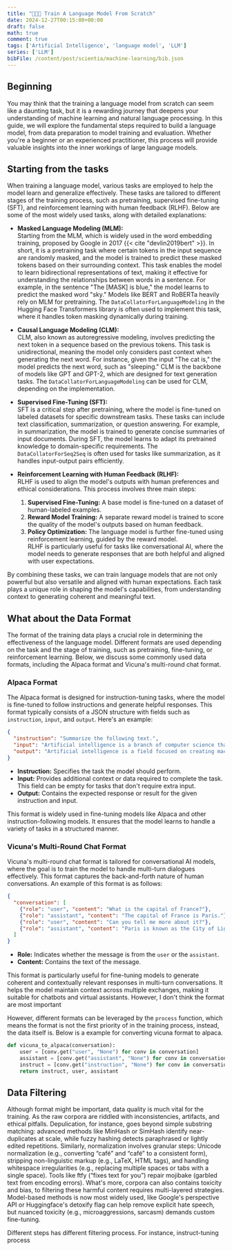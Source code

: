 ```yaml
---
title: "🧑🏿‍💻 Train A Language Model From Scratch"
date: 2024-12-27T00:15:00+00:00
draft: false
math: true
comment: true
tags: ['Artificial Intelligence', 'language model', 'LLM']
series: ['LLM']
bibFile: /content/post/scientia/machine-learning/bib.json
---
```


## Beginning 

You may think that the training a language model from scratch can seem like a daunting task, but it is a rewarding journey that deepens your understanding of machine learning and natural language processing. In this guide, we will explore the fundamental steps required to build a language model, from data preparation to model training and evaluation. Whether you're a beginner or an experienced practitioner, this process will provide valuable insights into the inner workings of large language models.

## Starting from the tasks

When training a language model, various tasks are employed to help the model learn and generalize effectively. These tasks are tailored to different stages of the training process, such as pretraining, supervised fine-tuning (SFT), and reinforcement learning with human feedback (RLHF). Below are some of the most widely used tasks, along with detailed explanations:

- **Masked Language Modeling (MLM):**  
Starting from the MLM, which is widely used in the word embedding training, proposed by Google in 2017 {{< cite "devlin2019bert" >}}. In short, it is a pretraining task where certain tokens in the input sequence are randomly masked, and the model is trained to predict these masked tokens based on their surrounding context. This task enables the model to learn bidirectional representations of text, making it effective for understanding the relationships between words in a sentence. For example, in the sentence "The [MASK] is blue," the model learns to predict the masked word "sky." Models like BERT and RoBERTa heavily rely on MLM for pretraining. The `DataCollatorForLanguageModeling` in the Hugging Face Transformers library is often used to implement this task, where it handles token masking dynamically during training.

- **Causal Language Modeling (CLM):**  
  CLM, also known as autoregressive modeling, involves predicting the next token in a sequence based on the previous tokens. This task is unidirectional, meaning the model only considers past context when generating the next word. For instance, given the input "The cat is," the model predicts the next word, such as "sleeping." CLM is the backbone of models like GPT and GPT-2, which are designed for text generation tasks. The `DataCollatorForLanguageModeling` can be used for CLM, depending on the implementation.

- **Supervised Fine-Tuning (SFT):**  
  SFT is a critical step after pretraining, where the model is fine-tuned on labeled datasets for specific downstream tasks. These tasks can include text classification, summarization, or question answering. For example, in summarization, the model is trained to generate concise summaries of input documents. During SFT, the model learns to adapt its pretrained knowledge to domain-specific requirements. The `DataCollatorForSeq2Seq` is often used for tasks like summarization, as it handles input-output pairs efficiently.

- **Reinforcement Learning with Human Feedback (RLHF):**  
  RLHF is used to align the model's outputs with human preferences and ethical considerations. This process involves three main steps:  
  1. **Supervised Fine-Tuning:** A base model is fine-tuned on a dataset of human-labeled examples.  
  2. **Reward Model Training:** A separate reward model is trained to score the quality of the model's outputs based on human feedback.  
  3. **Policy Optimization:** The language model is further fine-tuned using reinforcement learning, guided by the reward model.  
  RLHF is particularly useful for tasks like conversational AI, where the model needs to generate responses that are both helpful and aligned with user expectations.

By combining these tasks, we can train language models that are not only powerful but also versatile and aligned with human expectations. Each task plays a unique role in shaping the model's capabilities, from understanding context to generating coherent and meaningful text.

## What about the Data Format

The format of the training data plays a crucial role in determining the effectiveness of the language model. Different formats are used depending on the task and the stage of training, such as pretraining, fine-tuning, or reinforcement learning. Below, we discuss some commonly used data formats, including the Alpaca format and Vicuna's multi-round chat format.

### Alpaca Format

The Alpaca format is designed for instruction-tuning tasks, where the model is fine-tuned to follow instructions and generate helpful responses. This format typically consists of a JSON structure with fields such as `instruction`, `input`, and `output`. Here's an example:

```json
{
  "instruction": "Summarize the following text.",
  "input": "Artificial intelligence is a branch of computer science that aims to create machines that can perform tasks that typically require human intelligence.",
  "output": "Artificial intelligence is a field focused on creating machines capable of human-like intelligence."
}
```

- **Instruction:** Specifies the task the model should perform.  
- **Input:** Provides additional context or data required to complete the task. This field can be empty for tasks that don't require extra input.  
- **Output:** Contains the expected response or result for the given instruction and input.

This format is widely used in fine-tuning models like Alpaca and other instruction-following models. It ensures that the model learns to handle a variety of tasks in a structured manner.

### Vicuna's Multi-Round Chat Format

Vicuna's multi-round chat format is tailored for conversational AI models, where the goal is to train the model to handle multi-turn dialogues effectively. This format captures the back-and-forth nature of human conversations. An example of this format is as follows:

```json
{
  "conversation": [
    {"role": "user", "content": "What is the capital of France?"},
    {"role": "assistant", "content": "The capital of France is Paris."},
    {"role": "user", "content": "Can you tell me more about it?"},
    {"role": "assistant", "content": "Paris is known as the City of Light and is famous for its art, culture, and landmarks like the Eiffel Tower."}
  ]
}
```

- **Role:** Indicates whether the message is from the `user` or the `assistant`.  
- **Content:** Contains the text of the message.  

This format is particularly useful for fine-tuning models to generate coherent and contextually relevant responses in multi-turn conversations. It helps the model maintain context across multiple exchanges, making it suitable for chatbots and virtual assistants. However, I don't think the format are most important 


However, different formats can be leveraged by the `process` function, which means the format is not the first priority of in the training process, instead, the data itself is. Below is a example for converting vicuna format to alpaca.

```python
def vicuna_to_alpaca(conversation):
    user = [conv.get("user", "None") for conv in conversation]
    assistant = [conv.get("assistant", "None") for conv in conversation]
    instruct = [conv.get("instruction", "None") for conv in conversation]
    return instruct, user, assistant
```

## Data Filtering 

Although format might be important, data quality is much vital for the training. As the raw corpora are riddled with inconsistencies, artifacts, and ethical pitfalls. Depulication, for instance, goes beyond simple substring matching: advanced methods like MinHash or SimHash identify near-duplicates at scale, while fuzzy hashing detects paraphrased or lightly edited repetitions. Similarly, normalization involves granular steps: Unicode normalization (e.g., converting “café” and “café” to a consistent form), stripping non-linguistic markup (e.g., LaTeX, HTML tags), and handling whitespace irregularities (e.g., replacing multiple spaces or tabs with a single space). Tools like ftfy (“fixes text for you”) repair mojibake (garbled text from encoding errors). What's more, corpora can also contains toxicity and bias, to filtering these harmful content requires multi-layered strategies. Model-based methods is now most widely used, like Google's perspective API or Huggingface's detoxify flag can help remove explicit hate speech, but nuanced toxicity (e.g., microaggressions, sarcasm) demands custom fine-tuning.

Different steps has different filtering process. For instance, instruct-tuning process